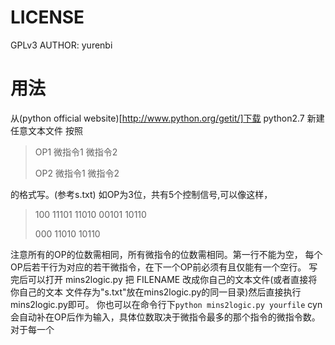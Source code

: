 # LICENSE #
GPLv3
AUTHOR: yurenbi

# 用法 #
从(python official website)[http://www.python.org/getit/]下载 python2.7
新建任意文本文件
按照

> OP1
> 微指令1
> 微指令2
> 
> OP2
> 微指令1
> 微指令2


的格式写。(参考s.txt)
如OP为3位，共有5个控制信号,可以像这样，

> 100
> 11101
> 11010
> 00101
> 10110
> 
> 000
> 11010
> 10110

注意所有的OP的位数需相同，所有微指令的位数需相同。第一行不能为空，
每个OP后若干行为对应的若干微指令，在下一个OP前必须有且仅能有一个空行。
写完后可以打开 mins2logic.py 把 FILENAME 改成你自己的文本文件(或者直接将你自己的文本
文件存为"s.txt"放在mins2logic.py的同一目录)然后直接执行mins2logic.py即可。
你也可以在命令行下`python mins2logic.py yourfile`
cyn会自动补在OP后作为输入，具体位数取决于微指令最多的那个指令的微指令数。
对于每一个
